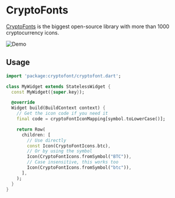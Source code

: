 # CryptoFonts

[CryptoFonts](https://www.cryptofonts.com) is the biggest open-source library with more than 1000 cryptocurrency icons.

![Demo](./demo.gif)

## Usage

```dart
import 'package:cryptofont/cryptofont.dart';

class MyWidget extends StatelessWidget {
  const MyWidget({super.key});

  @override
  Widget build(BuildContext context) {
    // Get the icon code if you need it
    final code = cryptoFontIconMapping[symbol.toLowerCase()];

    return Row(
      children: [
        // Use directly
        const Icon(CryptoFontIcons.btc),
        // Or by using the symbol
        Icon(CryptoFontIcons.fromSymbol("BTC")),
        // Case insensitive, this works too
        Icon(CryptoFontIcons.fromSymbol("btc")),
      ],
    );
  }
}

```
